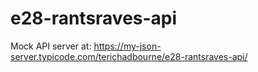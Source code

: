 # e28-rantsraves-api

Mock API server at: https://my-json-server.typicode.com/terichadbourne/e28-rantsraves-api/
